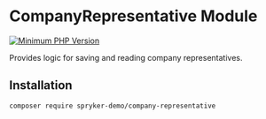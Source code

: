 # CompanyRepresentative Module
[![Minimum PHP Version](https://img.shields.io/badge/php-%3E%3D%208.2-8892BF.svg)](https://php.net/)

Provides logic for saving and reading company representatives.

## Installation

```
composer require spryker-demo/company-representative
```
